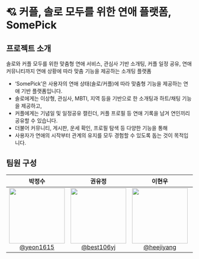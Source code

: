 # 💘 커플, 솔로 모두를 위한 연애 플랫폼, SomePick

## 프로젝트 소개

솔로와 커플 모두를 위한 맞춤형 연애 서비스, 관심사 기반 소개팅, 커플 일정 공유,
연애 커뮤니티까지 연애 상황에 따라 맞춤 기능을 제공하는 소개팅 플랫폼

- ‘SomePick’은 사용자의 연애 상태(솔로/커플)에 따라 맞춤형 기능을 제공하는 연애 기반 플랫폼입니다.
- 솔로에게는 이상형, 관심사, MBTI, 지역 등을 기반으로 한 소개팅과 하트/채팅 기능을 제공하고,
- 커플에게는 기념일 및 일정공유 캘린더, 커플 프로필 등 연애 기록을 남겨 연인끼리 공유할 수 있습니다.
- 더불어 커뮤니티, 게시판, 운세 확인, 프로필 탐색 등 다양한 기능을 통해
- 사용자가 연애의 시작부터 관계의 유지를 모두 경험할 수 있도록 돕는 것이 목적입니다.

## 팀원 구성

<div align="center">

|                                                               **박정수**                                                               |                                                               **권유정**                                                                |                                                               **이현우**                                                                |                                                                **정지유**                                                                |                                                                **한상아**                                                                |
| :------------------------------------------------------------------------------------------------------------------------------------: | :-------------------------------------------------------------------------------------------------------------------------------------: | :-------------------------------------------------------------------------------------------------------------------------------------: | :--------------------------------------------------------------------------------------------------------------------------------------: | :--------------------------------------------------------------------------------------------------------------------------------------: |
| [<img src="https://avatars.githubusercontent.com/u/106502312?v=4" height=150 width=150> <br/> @yeon1615](https://github.com/best106yj) | [<img src="https://avatars.githubusercontent.com/u/112460466?v=4" height=150 width=150> <br/> @best106yj](https://github.com/best106yj) | [<img src="https://avatars.githubusercontent.com/u/112460506?v=4" height=150 width=150> <br/> @heejiyang](https://github.com/heejiyang) | [<img src="https://avatars.githubusercontent.com/u/76766459?v=4" height=150 width=150> <br/> @journey-ji](https://github.com/journey-ji) | [<img src="https://avatars.githubusercontent.com/u/76766459?v=4" height=150 width=150> <br/> @journey-ji](https://github.com/journey-ji) |

</div>
